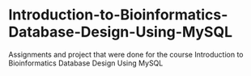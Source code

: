 # Introduction-to-Bioinformatics-Database-Design-Using-MySQL
Assignments and project that were done for the course Introduction to Bioinformatics Database Design Using MySQL


